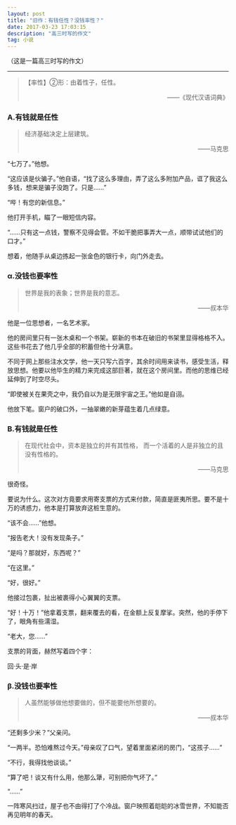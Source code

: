 ```yaml
---
layout: post
title: "旧作：有钱任性？没钱率性？"
date: 2017-03-23 17:03:15
description: "高三时写的作文"
tag: 小说
---
```


（这是一篇高三时写的作文）

---

> 【率性】②形：由着性子，任性。
> 
> <p style="text-align:right"> ——《现代汉语词典》</p>

### Α.有钱就是任性

> 经济基础决定上层建筑。
> 
> <p style="text-align:right">——马克思</p>

“七万了。”他想。

“这应该是伙骗子。”他自语，“找了这么多理由，弄了这么多附加产品，诓了我这么多钱，想来是骗子没跑了。只是……”

“哔！有您的新信息。”

他打开手机，瞄了一眼短信内容。

“……只有这一点钱，警察不见得会管。不如干脆把事弄大一点，顺带试试他们的口才。”

想着，他随手从桌边拣起一张金色的银行卡，向门外走去。


### α.没钱也要率性

> 世界是我的表象；世界是我的意志。
> 
> <p style="text-align:right">——叔本华</p>

他是一位思想者，一名艺术家。

他的房间里只有一张木桌和一个书架。崭新的书本在破旧的书架里显得格格不入。这些书花去了他几乎全部的积蓄但他十分满意。

不同于网上那些注水文学，他一天只写六百字，其余时间用来读书，感受生活，释放思想。他要以他毕生的精力来完成这部巨著，就在这个房间里。而他的思维已经延伸到了时空尽头。

“即使被关在果壳之中，我仍自以为是无限宇宙之王。”他如是自诩。

他放下笔。窗户的破口外，一抽翠嫩的新芽蕴生着几点绿意。


### Β.有钱就是任性

> 在现代社会中，资本是独立的并有其性格， 而一个活着的人是非独立的且没有性格的。
> 
> <p style="text-align:right">——马克思</p>

很奇怪。

要说为什么。这次对方竟要求用寄支票的方式来付款，简直是匪夷所思。要不是十万的诱惑力，他本是打算放弃这桩生意的。

“该不会……”他想。

“报告老大！没有发现条子。”

“是吗？那就好，东西呢？”

“在这里。”

“好，很好。”

他接过包裹，扯出被裹得小心翼翼的支票。

“好！十万！”他拿着支票，翻来覆去的看，在金额上反复摩挲。突然，他的手停下了，眼角有些濡湿。

“老大，您……”

支票的背面，赫然写着四个字：

回·头·是·岸


### β.没钱也要率性

> 人虽然能够做他想要做的，但不能要他所想要的。
> 
> <p style="text-align:right">——叔本华</p>

“还剩多少米？”父亲问。

“一两半。恐怕难熬过今天。”母亲叹了口气，望着里面紧闭的房门，“这孩子……”

“不行，我得找他谈谈。”

“算了吧！谈又有什么用，他那么犟，可别把你气坏了。”

“……”

一阵寒风扫过，屋子也不由得打了个冷战。窗户映照着皑皑的冰雪世界，不知能否再见明年的春天。
